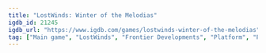 ```yaml
---
title: "LostWinds: Winter of the Melodias"
igdb_id: 21245
igdb_url: "https://www.igdb.com/games/lostwinds-winter-of-the-melodias"
tag: ["Main game", "LostWinds", "Frontier Developments", "Platform", "Puzzle", "Adventure", "Single player"]
---
```

